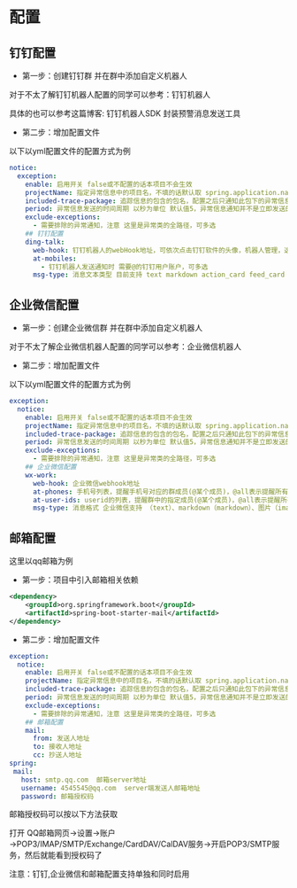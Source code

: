 # 配置
## 钉钉配置
* 第一步：创建钉钉群 并在群中添加自定义机器人

对于不太了解钉钉机器人配置的同学可以参考：钉钉机器人

具体的也可以参考这篇博客: 钉钉机器人SDK 封装预警消息发送工具

* 第二步：增加配置文件

以下以yml配置文件的配置方式为例

```yaml
notice:
  exception:
    enable: 启用开关 false或不配置的话本项目不会生效
    projectName: 指定异常信息中的项目名，不填的话默认取 spring.application.name的值
    included-trace-package: 追踪信息的包含的包名，配置之后只通知此包下的异常信息
    period: 异常信息发送的时间周期 以秒为单位 默认值5，异常信息通知并不是立即发送的，默认设置了5s的周期
    exclude-exceptions:
      - 需要排除的异常通知，注意 这里是异常类的全路径，可多选
    ## 钉钉配置
    ding-talk:
      web-hook: 钉钉机器人的webHook地址，可依次点击钉钉软件的头像，机器人管理，选中机器人来查看
      at-mobiles: 
        - 钉钉机器人发送通知时 需要@的钉钉用户账户，可多选
      msg-type: 消息文本类型 目前支持 text markdown action_card feed_card
```

## 企业微信配置
* 第一步：创建企业微信群 并在群中添加自定义机器人

对于不太了解企业微信机器人配置的同学可以参考：企业微信机器人

* 第二步：增加配置文件

以下以yml配置文件的配置方式为例

```yaml
exception:
  notice:
    enable: 启用开关 false或不配置的话本项目不会生效
    projectName: 指定异常信息中的项目名，不填的话默认取 spring.application.name的值
    included-trace-package: 追踪信息的包含的包名，配置之后只通知此包下的异常信息
    period: 异常信息发送的时间周期 以秒为单位 默认值5，异常信息通知并不是立即发送的，默认设置了5s的周期
    exclude-exceptions:
      - 需要排除的异常通知，注意 这里是异常类的全路径，可多选
    ## 企业微信配置
    wx-work:
      web-hook: 企业微信webhook地址
      at-phones: 手机号列表，提醒手机号对应的群成员(@某个成员)，@all表示提醒所有人 当msg-type=text时才会生效
      at-user-ids: userid的列表，提醒群中的指定成员(@某个成员)，@all表示提醒所有人 当msg-type=text时才会生效
      msg-type: 消息格式 企业微信支持 （text）、markdown（markdown）、图片（image）、图文（news）四种消息类型 本项目中有 text和markdown两种可选
```
## 邮箱配置
这里以qq邮箱为例

* 第一步：项目中引入邮箱相关依赖
```xml
<dependency>
    <groupId>org.springframework.boot</groupId>
    <artifactId>spring-boot-starter-mail</artifactId>
</dependency>
```
* 第二步：增加配置文件
```yaml
exception:
  notice:
    enable: 启用开关 false或不配置的话本项目不会生效
    projectName: 指定异常信息中的项目名，不填的话默认取 spring.application.name的值
    included-trace-package: 追踪信息的包含的包名，配置之后只通知此包下的异常信息
    period: 异常信息发送的时间周期 以秒为单位 默认值5，异常信息通知并不是立即发送的，默认设置了5s的周期，主要为了防止异常过多通知刷屏
    exclude-exceptions:
      - 需要排除的异常通知，注意 这里是异常类的全路径，可多选
    ## 邮箱配置
    mail:
      from: 发送人地址
      to: 接收人地址
      cc: 抄送人地址
spring:
 mail:
   host: smtp.qq.com  邮箱server地址 
   username: 4545545@qq.com  server端发送人邮箱地址
   password: 邮箱授权码
```
邮箱授权码可以按以下方法获取

打开 QQ邮箱网页→设置→账户→POP3/IMAP/SMTP/Exchange/CardDAV/CalDAV服务→开启POP3/SMTP服务，然后就能看到授权码了

注意：钉钉,企业微信和邮箱配置支持单独和同时启用
